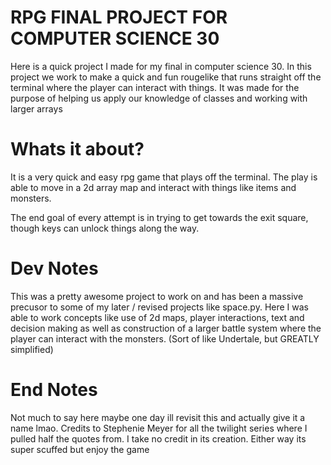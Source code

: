 # RPG FINAL PROJECT FOR COMPUTER SCIENCE 30

Here is a quick project I made for my final in computer science 30.
In this project we work to make a quick and fun rougelike that runs straight off the terminal where the player can interact with things. 
It was made for the purpose of  helping us apply our knowledge of classes and working with larger arrays

# Whats it about?
It is a very quick and easy rpg game that plays off the terminal. 
The play is able to move in a 2d array map and interact with things like items and monsters.

The end goal of every attempt is in trying to get towards the exit square, though keys can unlock things along the way.

# Dev Notes
This was a pretty awesome project to work on and has been a massive precusor to some of my later / revised projects like space.py.
Here I was able to work concepts like use of 2d maps, player interactions, text and decision making as well as construction of a larger battle system where the player can interact with the monsters. (Sort of like Undertale, but GREATLY simplified)

# End Notes
Not much to say here maybe one day ill revisit this and actually give it a name lmao. 
Credits to Stephenie Meyer for all the twilight series where I pulled half the quotes from. I take no credit in its creation.
Either way its super scuffed but enjoy the game